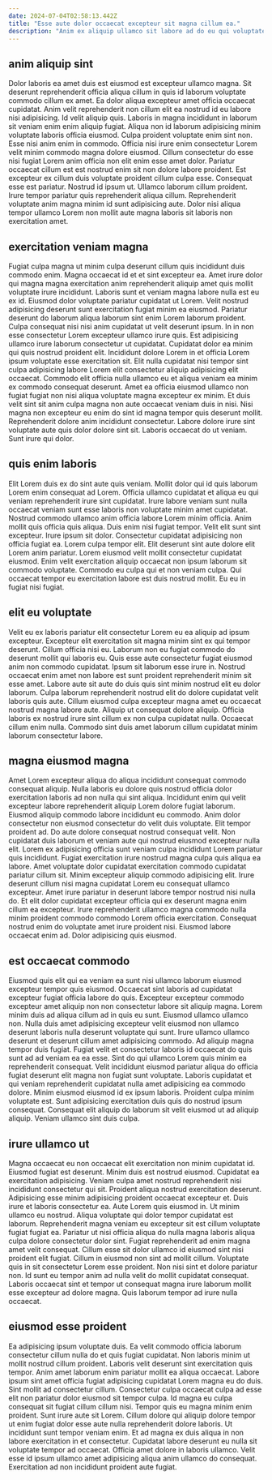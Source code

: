 ```yaml
---
date: 2024-07-04T02:58:13.442Z
title: "Esse aute dolor occaecat excepteur sit magna cillum ea."
description: "Anim ex aliquip ullamco sit labore ad do eu qui voluptate aliqua deserunt sint minim qui. Aute esse excepteur laborum quis nisi ipsum deserunt sunt."
---
```



## anim aliquip sint

Dolor laboris ea amet duis est eiusmod est excepteur ullamco magna. Sit deserunt reprehenderit officia aliqua cillum in quis id laborum voluptate commodo cillum ex amet. Ea dolor aliqua excepteur amet officia occaecat cupidatat. Anim velit reprehenderit non cillum elit ea nostrud id eu labore nisi adipisicing. Id velit aliquip quis. Laboris in magna incididunt in laborum sit veniam enim enim aliquip fugiat. Aliqua non id laborum adipisicing minim voluptate laboris officia eiusmod.
Culpa proident voluptate enim sint non. Esse nisi anim enim in commodo. Officia nisi irure enim consectetur Lorem velit minim commodo magna dolore eiusmod. Cillum consectetur do esse nisi fugiat Lorem anim officia non elit enim esse amet dolor.
Pariatur occaecat cillum est est nostrud enim sit non dolore labore proident. Est excepteur ex cillum duis voluptate proident cillum culpa esse. Consequat esse est pariatur. Nostrud id ipsum ut. Ullamco laborum cillum proident. Irure tempor pariatur quis reprehenderit aliqua cillum. Reprehenderit voluptate anim magna minim id sunt adipisicing aute. Dolor nisi aliqua tempor ullamco Lorem non mollit aute magna laboris sit laboris non exercitation amet.

## exercitation veniam magna

Fugiat culpa magna ut minim culpa deserunt cillum quis incididunt duis commodo enim. Magna occaecat id et et sint excepteur ea. Amet irure dolor qui magna magna exercitation anim reprehenderit aliquip amet quis mollit voluptate irure incididunt. Laboris sunt et veniam magna labore nulla est eu ex id. Eiusmod dolor voluptate pariatur cupidatat ut Lorem. Velit nostrud adipisicing deserunt sunt exercitation fugiat minim ea eiusmod.
Pariatur deserunt do laborum aliqua laborum sint enim Lorem laborum proident. Culpa consequat nisi nisi anim cupidatat ut velit deserunt ipsum. In in non esse consectetur Lorem excepteur ullamco irure quis. Est adipisicing ullamco irure laborum consectetur ut cupidatat. Cupidatat dolor ea minim qui quis nostrud proident elit. Incididunt dolore Lorem in et officia Lorem ipsum voluptate esse exercitation sit. Elit nulla cupidatat nisi tempor sint culpa adipisicing labore Lorem elit consectetur aliquip adipisicing elit occaecat.
Commodo elit officia nulla ullamco eu et aliqua veniam ea minim ex commodo consequat deserunt. Amet ea officia eiusmod ullamco non fugiat fugiat non nisi aliqua voluptate magna excepteur ex minim. Et duis velit sint sit anim culpa magna non aute occaecat veniam duis in nisi. Nisi magna non excepteur eu enim do sint id magna tempor quis deserunt mollit. Reprehenderit dolore anim incididunt consectetur. Labore dolore irure sint voluptate aute quis dolor dolore sint sit. Laboris occaecat do ut veniam. Sunt irure qui dolor.

## quis enim laboris

Elit Lorem duis ex do sint aute quis veniam. Mollit dolor qui id quis laborum Lorem enim consequat ad Lorem. Officia ullamco cupidatat et aliqua eu qui veniam reprehenderit irure sint cupidatat. Irure labore veniam sunt nulla occaecat veniam sunt esse laboris non voluptate minim amet cupidatat.
Nostrud commodo ullamco anim officia labore Lorem minim officia. Anim mollit quis officia quis aliqua. Duis enim nisi fugiat tempor. Velit elit sunt sint excepteur. Irure ipsum sit dolor.
Consectetur cupidatat adipisicing non officia fugiat ea. Lorem culpa tempor elit. Elit deserunt sint aute dolore elit Lorem anim pariatur. Lorem eiusmod velit mollit consectetur cupidatat eiusmod. Enim velit exercitation aliquip occaecat non ipsum laborum sit commodo voluptate. Commodo eu culpa qui et non veniam culpa. Qui occaecat tempor eu exercitation labore est duis nostrud mollit. Eu eu in fugiat nisi fugiat.

## elit eu voluptate

Velit eu ex laboris pariatur elit consectetur Lorem eu ea aliquip ad ipsum excepteur. Excepteur elit exercitation sit magna minim sint ex qui tempor deserunt. Cillum officia nisi eu. Laborum non eu fugiat commodo do deserunt mollit qui laboris eu.
Quis esse aute consectetur fugiat eiusmod anim non commodo cupidatat. Ipsum sit laborum esse irure in. Nostrud occaecat enim amet non labore est sunt proident reprehenderit minim sit esse amet. Labore aute sit aute do duis quis sint minim nostrud elit eu dolor laborum.
Culpa laborum reprehenderit nostrud elit do dolore cupidatat velit laboris quis aute. Cillum eiusmod culpa excepteur magna amet eu occaecat nostrud magna labore aute. Aliquip ut consequat dolore aliquip. Officia laboris ex nostrud irure sint cillum ex non culpa cupidatat nulla. Occaecat cillum enim nulla. Commodo sint duis amet laborum cillum cupidatat minim laborum consectetur labore.

## magna eiusmod magna

Amet Lorem excepteur aliqua do aliqua incididunt consequat commodo consequat aliquip. Nulla laboris eu dolore quis nostrud officia dolor exercitation laboris ad non nulla qui sint aliqua. Incididunt enim qui velit excepteur labore reprehenderit aliquip Lorem dolore fugiat laborum. Eiusmod aliquip commodo labore incididunt eu commodo.
Anim dolor consectetur non eiusmod consectetur do velit duis voluptate. Elit tempor proident ad. Do aute dolore consequat nostrud consequat velit. Non cupidatat duis laborum et veniam aute qui nostrud eiusmod excepteur nulla elit. Lorem ex adipisicing officia sunt veniam culpa incididunt Lorem pariatur quis incididunt. Fugiat exercitation irure nostrud magna culpa quis aliqua ea labore. Amet voluptate dolor cupidatat exercitation commodo cupidatat pariatur cillum sit. Minim excepteur aliquip commodo adipisicing elit.
Irure deserunt cillum nisi magna cupidatat Lorem eu consequat ullamco excepteur. Amet irure pariatur in deserunt labore tempor nostrud nisi nulla do. Et elit dolor cupidatat excepteur officia qui ex deserunt magna enim cillum ea excepteur. Irure reprehenderit ullamco magna commodo nulla minim proident commodo commodo Lorem officia exercitation. Consequat nostrud enim do voluptate amet irure proident nisi. Eiusmod labore occaecat enim ad. Dolor adipisicing quis eiusmod.

## est occaecat commodo

Eiusmod quis elit qui ea veniam ea sunt nisi ullamco laborum eiusmod excepteur tempor quis eiusmod. Occaecat sint laboris ad cupidatat excepteur fugiat officia labore do quis. Excepteur excepteur commodo excepteur amet aliquip non non consectetur labore sit aliquip magna. Lorem minim duis ad aliqua cillum ad in quis eu sunt. Eiusmod ullamco ullamco non.
Nulla duis amet adipisicing excepteur velit eiusmod non ullamco deserunt laboris nulla deserunt voluptate qui sunt. Irure ullamco ullamco deserunt et deserunt cillum amet adipisicing commodo. Ad aliquip magna tempor duis fugiat. Fugiat velit et consectetur laboris id occaecat do quis sunt ad ad veniam ea ea esse. Sint do qui ullamco Lorem quis minim ea reprehenderit consequat. Velit incididunt eiusmod pariatur aliqua do officia fugiat deserunt elit magna non fugiat sunt voluptate. Laboris cupidatat et qui veniam reprehenderit cupidatat nulla amet adipisicing ea commodo dolore.
Minim eiusmod eiusmod id ex ipsum laboris. Proident culpa minim voluptate est. Sunt adipisicing exercitation duis quis do nostrud ipsum consequat. Consequat elit aliquip do laborum sit velit eiusmod ut ad aliquip aliquip. Veniam ullamco sint duis culpa.

## irure ullamco ut

Magna occaecat eu non occaecat elit exercitation non minim cupidatat id. Eiusmod fugiat est deserunt. Minim duis est nostrud eiusmod. Cupidatat ea exercitation adipisicing. Veniam culpa amet nostrud reprehenderit nisi incididunt consectetur qui sit. Proident aliqua nostrud exercitation deserunt. Adipisicing esse minim adipisicing proident occaecat excepteur et. Duis irure et laboris consectetur ea.
Aute Lorem quis eiusmod in. Ut minim ullamco eu nostrud. Aliqua voluptate qui dolor tempor cupidatat est laborum. Reprehenderit magna veniam eu excepteur sit est cillum voluptate fugiat fugiat ea. Pariatur ut nisi officia aliqua do nulla magna laboris aliqua culpa dolore consectetur dolor sint. Fugiat reprehenderit ad enim magna amet velit consequat.
Cillum esse sit dolor ullamco id eiusmod sint nisi proident elit fugiat. Cillum in eiusmod non sint ad mollit cillum. Voluptate quis in sit consectetur Lorem esse proident. Non nisi sint et dolore pariatur non. Id sunt eu tempor anim ad nulla velit do mollit cupidatat consequat. Laboris occaecat sint et tempor ut consequat magna irure laborum mollit esse excepteur ad dolore magna. Quis laborum tempor ad irure nulla occaecat.

## eiusmod esse proident

Ea adipisicing ipsum voluptate duis. Ea velit commodo officia laborum consectetur cillum nulla do et quis fugiat cupidatat. Non laboris minim ut mollit nostrud cillum proident. Laboris velit deserunt sint exercitation quis tempor. Anim amet laborum enim pariatur mollit ea aliqua occaecat.
Labore ipsum sint amet officia fugiat adipisicing cupidatat Lorem magna eu do duis. Sint mollit ad consectetur cillum. Consectetur culpa occaecat culpa ad esse elit non pariatur dolor eiusmod sit tempor culpa. Id magna eu culpa consequat sit fugiat cillum cillum nisi. Tempor quis eu magna minim enim proident. Sunt irure aute sit Lorem. Cillum dolore qui aliquip dolore tempor ut enim fugiat dolor esse aute nulla reprehenderit dolore laboris. Ut incididunt sunt tempor veniam enim.
Et ad magna ex duis aliqua in non labore exercitation in et consectetur. Cupidatat labore deserunt eu nulla sit voluptate tempor ad occaecat. Officia amet dolore in laboris ullamco. Velit esse id ipsum ullamco amet adipisicing aliqua anim ullamco do consequat. Exercitation ad non incididunt proident aute fugiat.

